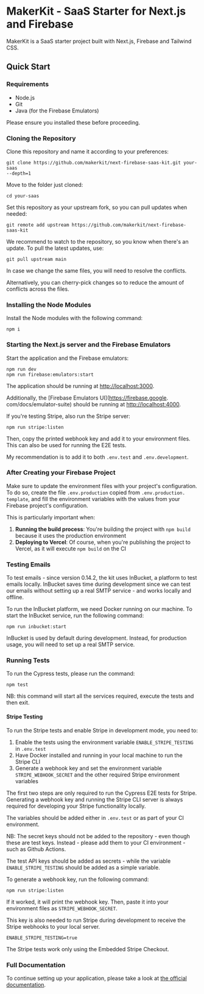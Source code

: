 # MakerKit - SaaS Starter for Next.js and Firebase

MakerKit is a SaaS starter project built with Next.js, Firebase and Tailwind 
CSS.

## Quick Start

### Requirements

- Node.js
- Git
- Java (for the Firebase Emulators)

Please ensure you installed these before proceeding.

### Cloning the Repository

Clone this repository and name it according to your preferences:

```
git clone https://github.com/makerkit/next-firebase-saas-kit.git your-saas 
--depth=1
```

Move to the folder just cloned:

```
cd your-saas 
```

Set this repository as your upstream fork, so you can 
pull updates when needed:

```
git remote add upstream https://github.com/makerkit/next-firebase-saas-kit
```

We recommend to watch to the repository, so you know when there's an update. 
To pull the latest updates, use:

```
git pull upstream main
```

In case we change the same files, you will need to resolve the conflicts.

Alternatively, you can cherry-pick changes so to reduce the amount of 
conflicts across the files.

### Installing the Node Modules

Install the Node modules with the following command:

```
npm i
```

### Starting the Next.js server and the Firebase Emulators

Start the application and the Firebase emulators:

```
npm run dev
npm run firebase:emulators:start
```

The application should be running at [http://localhost:3000](http://localhost:3000).

Additionally, the [Firebase Emulators UI](https://firebase.google.
com/docs/emulator-suite) should be running at 
[http://localhost:4000](http://localhost:4000).

If you're testing Stripe, also run the Stripe server:

```
npm run stripe:listen
```

Then, copy the printed webhook key and add it to your environment files. 
This can also be used for running the E2E tests.

My recommendation is to add it to both `.env.test` and `.env.development`.

### After Creating your Firebase Project

Make sure to update the environment files with your project's configuration. 
To do so, create the file `.env.production` copied from `.env.production.
template`, and fill the environment variables with the values from your 
Firebase project's configuration.

This is particularly important when:

1. **Running the build process**: You're building the project with `npm build` 
   because it uses the production environment
2. **Deploying to Vercel**: Of course, when you're publishing the project to 
   Vercel, as it will execute `npm build` on the CI

### Testing Emails

To test emails - since version 0.14.2, the kit uses InBucket, a platform to 
test emails locally. InBucket saves time during development since we can test 
our emails without setting up a real SMTP service - and works locally and 
offline.

To run the InBucket platform, we need Docker running on our machine. To 
start the InBucket service, run the following command:

```
npm run inbucket:start
```

InBucket is used by default during development. Instead, for production 
usage, you will need to set up a real SMTP service.

### Running Tests

To run the Cypress tests, please run the command:

```
npm test
```

NB: this command will start all the services required, execute the tests and 
then exit.

#### Stripe Testing

To run the Stripe tests and enable Stripe in development mode, you need to:

1. Enable the tests using the environment variable `ENABLE_STRIPE_TESTING` in 
`.env.test`
2. Have Docker installed and running in your local machine to run the Stripe CLI
3. Generate a webhook key and set the environment variable 
   `STRIPE_WEBHOOK_SECRET` and the other required Stripe environment variables

The first two steps are only required to run the Cypress E2E tests for 
Stripe. Generating a webhook key and running the Stripe CLI server is 
always required for developing your Stripe functionality locally.

The variables should be added either in `.env.test` or as part of your CI environment.

NB: The secret keys should not be added to the repository - even
though these are test keys. Instead - please add them to your CI
environment - such as Github Actions.

The test API keys should be added as secrets - while the variable
`ENABLE_STRIPE_TESTING` should be added as a simple variable.

To generate a webhook key, run the following command:

```
npm run stripe:listen
```

If it worked, it will print the webhook key. Then, paste it into 
your environment files as `STRIPE_WEBHOOK_SECRET`. 

This key is also needed to run Stripe during development to receive the 
Stripe webhooks to your local server.

```
ENABLE_STRIPE_TESTING=true
```

The Stripe tests work only using the Embedded Stripe Checkout.

### Full Documentation
To continue setting up your application, please take a look at [the official 
documentation](https://makerkit.dev/docs/setting-up-firebase).

